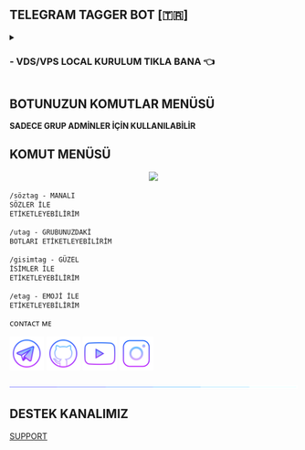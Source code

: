 ## TELEGRAM TAGGER BOT [🇹🇷]

<details>
<summary><h3>
- <b> VDS/VPS LOCAL KURULUM TIKLA BANA 👈 </b>
</h3></summary>

## DEPOYU KLONLA
**TERMİNAL KOMUT**
```
git clone https://github.com/zeedslowy/Star-api
```

## DİZİNİ BELİRLEMEK
**TERMİNAL KOMUT**
```
cd TG-TAGGER
```

## **KURULUM LİNUX [VDS/VPS]**
**Modüller İnşa Etmek,**
```
sudo pip3 install -r requirements.txt
```

## **DOSYA EDİTLEMEK**
**Terminal Shell Komut,**
```
vi bot.py
```

## **BETİMLEMEDEKİ BİLGİLERİ KENDİ TELEGRAM HESABINIZA GÖRE DOLDURUNUZ,**

## İŞLEMİ KAYDETMEK
**Terminal İşlem**

İŞLEM PANELİNDEN `ctrl+c` ARDINDAN
`:wq` KOMUTUNDAN SONRA YES MODİFED İŞLEM TAMAMDIR

## WAKE-LAN İŞLEMİ
**BOTUNUZUN SÜREKLİ AKTİF KALMASINI SAĞLAYAN
ÖNBELLEK İŞLEMİDİR**
```
sudo apt install tmux && tmux
```

## BOTU BAŞLATMA İŞLEMİ
**KOMUTU ÇALIŞTIR**
```
python3 bot.py
```
</p>

</details>

## BOTUNUZUN KOMUTLAR MENÜSÜ
**SADECE GRUP ADMİNLER İÇİN
KULLANILABİLİR**

## KOMUT MENÜSÜ
<p align="center">
  <img src="https://telegra.ph/file/4b5f2964477507e3aa7a1.jpg">
</p>

```
/söztag - MANALI
SÖZLER İLE
ETİKETLEYEBİLİRİM

/utag - GRUBUNUZDAKİ
BOTLARI ETİKETLEYEBİLİRİM

/gisimtag - GÜZEL
İSİMLER İLE
ETİKETLEYEBİLİRİM

/etag - EMOJİ İLE
ETİKETLEYEBİLİRİM
```


 ᴄᴏɴᴛᴀᴄᴛ ᴍᴇ </h1>

[<img src="https://raw.githubusercontent.com/AnonymousX1025/AnonymousX1025/master/resources/telegram_icon.png" width="60px">](https://t.me/+905449096348) [<img src="https://raw.githubusercontent.com/AnonymousX1025/AnonymousX1025/master/resources/github_icon.png" width="60px">](https://github.com/zeedslowy) [<img src="https://raw.githubusercontent.com/AnonymousX1025/AnonymousX1025/master/resources/youtube_icon.png" width="60px">](https://www.youtube.com/c/lizyangelxdark) [<img src="https://github.com/AnonymousX1025/AnonymousX1025/blob/master/resources/insta_icon.png" width="60px">](https://instagram.com/bariscrnx)

[<img src="https://github.com/AnonymousX1025/AnonymousX1025/blob/master/resources/hr.gif"/>](https://github.com/AnonymousX1025)




## DESTEK KANALIMIZ

[SUPPORT](t.me/CerenyTeam) 
